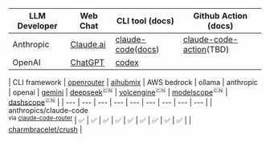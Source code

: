 <!-- ❌✅ -->
|  LLM Developer  | Web Chat | CLI tool (docs) | Github Action (docs) |
| --- | --- | --- | --- |
| Anthropic | [Claude.ai](https://claude.ai) | [claude-code](https://github.com/anthropics/claude-code)([docs](https://docs.claude.com/en/docs/claude-code/overview)) | [claude-code-action](https://github.com/anthropics/claude-code-action)(TBD) |
| OpenAI | [ChatGPT](https://chatgpt.com) | [codex](https://github.com/openai/codex)

| CLI framework | [openrouter](https://openrouter.ai) | [aihubmix](https://aihubmix.com) | AWS bedrock | ollama | anthropic | openai | [gemini](https://gemini.google.com/) | [deepseek](https://www.deepseek.com)<sup>🇨🇳</sup> | [volcengine](https://www.volcengine.cn/)<sup>🇨🇳</sup> | [modelscope](https://modelscope.cn)<sup>🇨🇳</sup> | [dashscope](https://dashscope.aliyun.com/)<sup>🇨🇳</sup>  | 
| --- | --- | --- | --- | --- | --- | --- | --- | --- |
| anthropics/claude-code<br><sup>via [claude-code-router](https://github.com/musistudio/claude-code-router)</sup> | ✅ | ✅ | ✅ | ✅ | ✅ | ✅ | ✅ | ✅ | ✅ |
| [charmbracelet/crush](https://github.com/charmbracelet/crush) |
